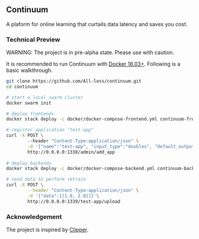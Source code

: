 ## Continuum

A plaform for online learning that curtails data latency and saves you cost.

### Technical Preview

WARNING: The project is in pre-alpha state. Please use with caution.

It is recommended to run Continuum with [Docker 18.03+](https://docs.docker.com/release-notes/docker-ce/). Following is a basic walkthrough.

```bash
git clone https://github.com/All-less/continuum.git
cd continuum

# start a local swarm cluster
docker swarm init

# deploy frontends
docker stack deploy -c docker/docker-compose-frontend.yml continuum-frontend

# register application "test-app"
curl -X POST \                                    
        --header "Content-Type:application/json" \
        -d '{"name":"test-app", "input_type":"doubles", "default_output":"-1.0", "latency_slo_micros":100000 }' \
        http://0.0.0.0:1338/admin/add_app
  
# deploy backends
docker stack deploy -c docker/docker-compose-backend.yml continuum-backend

# send data to perform retrain
curl -X POST \
        --header "Content-Type:application/json" \
        -d '{"data":[[1.0, 2.0]]}'\
        http://0.0.0.0:1339/test-app/upload

```

### Acknowledgement

The project is inspired by [Clipper](http://clipper.ai/).

